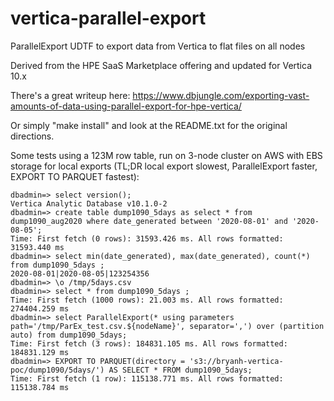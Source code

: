 # vertica-parallel-export
ParallelExport UDTF to export data from Vertica to flat files on all nodes

Derived from the HPE SaaS Marketplace offering and updated for Vertica 10.x

There's a great writeup here: https://www.dbjungle.com/exporting-vast-amounts-of-data-using-parallel-export-for-hpe-vertica/

Or simply "make install" and look at the README.txt for the original directions.

Some tests using a 123M row table, run on 3-node cluster on AWS with EBS storage for local exports
(TL;DR local export slowest, ParallelExport faster, EXPORT TO PARQUET fastest):
```
dbadmin=> select version();
Vertica Analytic Database v10.1.0-2
dbadmin=> create table dump1090_5days as select * from dump1090_aug2020 where date_generated between '2020-08-01' and '2020-08-05';
Time: First fetch (0 rows): 31593.426 ms. All rows formatted: 31593.440 ms
dbadmin=> select min(date_generated), max(date_generated), count(*) from dump1090_5days ;
2020-08-01|2020-08-05|123254356
dbadmin=> \o /tmp/5days.csv
dbadmin=> select * from dump1090_5days ;
Time: First fetch (1000 rows): 21.003 ms. All rows formatted: 274404.259 ms
dbadmin=> select ParallelExport(* using parameters path='/tmp/ParEx_test.csv.${nodeName}', separator=',') over (partition auto) from dump1090_5days;
Time: First fetch (3 rows): 184831.105 ms. All rows formatted: 184831.129 ms
dbadmin=> EXPORT TO PARQUET(directory = 's3://bryanh-vertica-poc/dump1090/5days/') AS SELECT * FROM dump1090_5days;
Time: First fetch (1 row): 115138.771 ms. All rows formatted: 115138.784 ms
```

